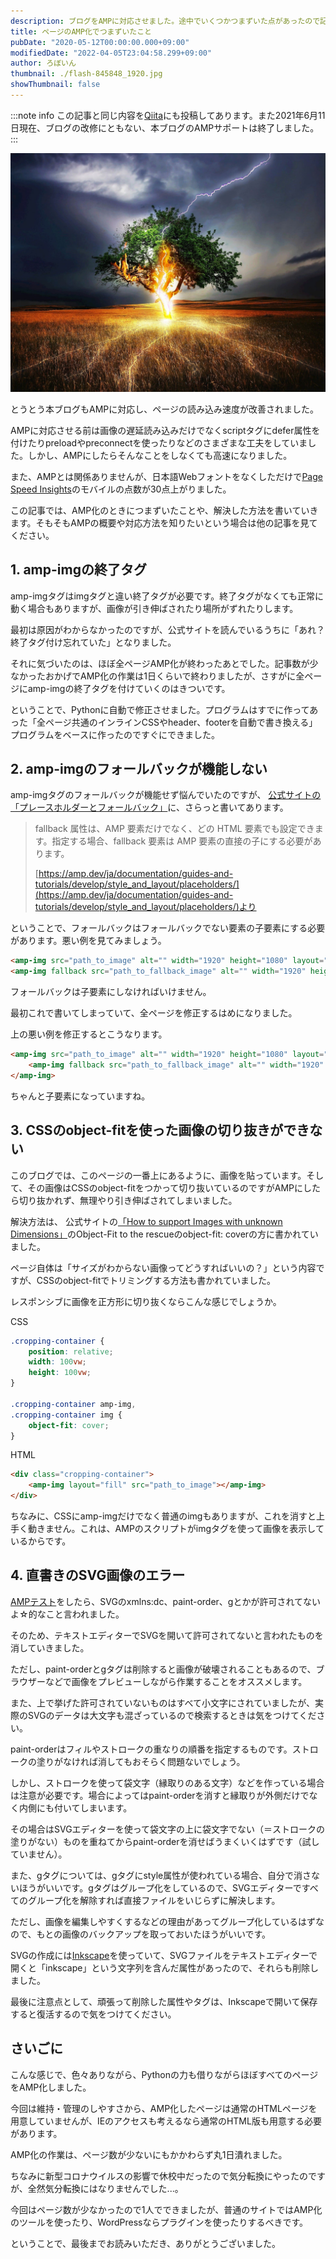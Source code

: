 ```yaml
---
description: ブログをAMPに対応させました。途中でいくつかつまずいた点があったので記事にします。
title: ページのAMP化でつまずいたこと
pubDate: "2020-05-12T00:00:00.000+09:00"
modifiedDate: "2022-04-05T23:04:58.299+09:00"
author: ろぼいん
thumbnail: ./flash-845848_1920.jpg
showThumbnail: false
---
```


:::note info
この記事と同じ内容を[Qiita](https://qiita.com/Robot-Inventor/items/9dfd2f4d0a674e43150f)にも投稿してあります。また2021年6月11日現在、ブログの改修にともない、本ブログのAMPサポートは終了しました。
:::

![木に雷が落ちている画像](./flash-845848_1920.jpg)

とうとう本ブログもAMPに対応し、ページの読み込み速度が改善されました。

AMPに対応させる前は画像の遅延読み込みだけでなくscriptタグにdefer属性を付けたりpreloadやpreconnectを使ったりなどのさまざまな工夫をしていました。しかし、AMPにしたらそんなことをしなくても高速になりました。

また、AMPとは関係ありませんが、日本語Webフォントをなくしただけで[Page Speed Insights](https://developers.google.com/speed/pagespeed/insights/?hl=JA)のモバイルの点数が30点上がりました。

この記事では、AMP化のときにつまずいたことや、解決した方法を書いていきます。そもそもAMPの概要や対応方法を知りたいという場合は他の記事を見てください。

## 1. amp-imgの終了タグ

amp-imgタグはimgタグと違い終了タグが必要です。終了タグがなくても正常に動く場合もありますが、画像が引き伸ばされたり場所がずれたりします。

最初は原因がわからなかったのですが、公式サイトを読んでいるうちに「あれ？終了タグ付け忘れていた」となりました。

それに気づいたのは、ほぼ全ページAMP化が終わったあとでした。記事数が少なかったおかげでAMP化の作業は1日くらいで終わりましたが、さすがに全ページにamp-imgの終了タグを付けていくのはきついです。

ということで、Pythonに自動で修正させました。プログラムはすでに作ってあった「全ページ共通のインラインCSSやheader、footerを自動で書き換える」プログラムをベースに作ったのですぐにできました。

## 2. amp-imgのフォールバックが機能しない

amp-imgタグのフォールバックが機能せず悩んでいたのですが、 [公式サイトの「プレースホルダーとフォールバック」](https://amp.dev/ja/documentation/guides-and-tutorials/develop/style_and_layout/placeholders/#%E3%83%95%E3%82%A9%E3%83%BC%E3%83%AB%E3%83%90%E3%83%83%E3%82%AF)に、さらっと書いてあります。

> fallback 属性は、AMP 要素だけでなく、どの HTML 要素でも設定できます。指定する場合、fallback 要素は AMP 要素の直接の子にする必要があります。
>
> [https://amp.dev/ja/documentation/guides-and-tutorials/develop/style_and_layout/placeholders/](https://amp.dev/ja/documentation/guides-and-tutorials/develop/style_and_layout/placeholders/)より

ということで、フォールバックはフォールバックでない要素の子要素にする必要があります。悪い例を見てみましょう。

```html
<amp-img src="path_to_image" alt="" width="1920" height="1080" layout="responsive"></amp-img>
<amp-img fallback src="path_to_fallback_image" alt="" width="1920" height="1080" layout="responsive"></amp-img>
```

フォールバックは子要素にしなければいけません。

最初これで書いてしまっていて、全ページを修正するはめになりました。

上の悪い例を修正するとこうなります。

```html
<amp-img src="path_to_image" alt="" width="1920" height="1080" layout="responsive">
    <amp-img fallback src="path_to_fallback_image" alt="" width="1920" height="1080" layout="responsive"></amp-img>
</amp-img>
```

ちゃんと子要素になっていますね。

## 3. CSSのobject-fitを使った画像の切り抜きができない

このブログでは、このページの一番上にあるように、画像を貼っています。そして、その画像はCSSのobject-fitをつかって切り抜いているのですがAMPにしたら切り抜かれず、無理やり引き伸ばされてしまいました。

解決方法は、 公式サイトの[「How to support Images with unknown Dimensions」](https://amp.dev/documentation/examples/style-layout/how_to_support_images_with_unknown_dimensions/#object-fit-to-the-rescue)のObject-Fit to the rescueのobject-fit: coverの方に書かれていました。

ページ自体は「サイズがわからない画像ってどうすればいいの？」という内容ですが、CSSのobject-fitでトリミングする方法も書かれていました。

レスポンシブに画像を正方形に切り抜くならこんな感じでしょうか。

CSS

```css
.cropping-container {
    position: relative;
    width: 100vw;
    height: 100vw;
}

.cropping-container amp-img,
.cropping-container img {
    object-fit: cover;
}
```

HTML

```html
<div class="cropping-container">
    <amp-img layout="fill" src="path_to_image"></amp-img>
</div>
```

ちなみに、CSSにamp-imgだけでなく普通のimgもありますが、これを消すと上手く動きません。これは、AMPのスクリプトがimgタグを使って画像を表示しているからです。

## 4. 直書きのSVG画像のエラー

[AMPテスト](https://search.google.com/test/amp?hl=JA)をしたら、SVGのxmlns:dc、paint-order、gとかが許可されてないよ☆的なこと言われました。

そのため、テキストエディターでSVGを開いて許可されてないと言われたものを消していきました。

ただし、paint-orderとgタグは削除すると画像が破壊されることもあるので、ブラウザーなどで画像をプレビューしながら作業することをオススメします。

また、上で挙げた許可されていないものはすべて小文字にされていましたが、実際のSVGのデータは大文字も混ざっているので検索するときは気をつけてください。

paint-orderはフィルやストロークの重なりの順番を指定するものです。ストロークの塗りがなければ消してもおそらく問題ないでしょう。

しかし、ストロークを使って袋文字（縁取りのある文字）などを作っている場合は注意が必要です。場合によってはpaint-orderを消すと縁取りが外側だけでなく内側にも付いてしまいます。

その場合はSVGエディターを使って袋文字の上に袋文字でない（＝ストロークの塗りがない）ものを重ねてからpaint-orderを消せばうまくいくはずです（試していません）。

また、gタグについては、gタグにstyle属性が使われている場合、自分で消さないほうがいいです。gタグはグループ化をしているので、SVGエディターですべてのグループ化を解除すれば直接ファイルをいじらずに解決します。

ただし、画像を編集しやすくするなどの理由があってグループ化しているはずなので、もとの画像のバックアップを取っておいたほうがいいです。

SVGの作成には[Inkscape](https://inkscape.org/)を使っていて、SVGファイルをテキストエディターで開くと「inkscape」という文字列を含んだ属性があったので、それらも削除しました。

最後に注意点として、頑張って削除した属性やタグは、Inkscapeで開いて保存すると復活するので気をつけてください。

## さいごに

こんな感じで、色々ありながら、Pythonの力も借りながらほぼすべてのページをAMP化しました。

今回は維持・管理のしやすさから、AMP化したページは通常のHTMLページを用意していませんが、IEのアクセスも考えるなら通常のHTML版も用意する必要があります。

AMP化の作業は、ページ数が少ないにもかかわらず丸1日潰れました。

ちなみに新型コロナウイルスの影響で休校中だったので気分転換にやったのですが、全然気分転換にはなりませんでした...。

今回はページ数が少なかったので1人でできましたが、普通のサイトではAMP化のツールを使ったり、WordPressならプラグインを使ったりするべきです。

ということで、最後までお読みいただき、ありがとうございました。
